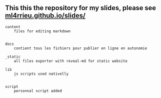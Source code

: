 

## This this the repository for my slides, please see [ml4rrieu.github.io/slides/](https://ml4rrieu.github.io/slides/)


```
content
    files for editing markdown


docs
	contient tous les fichiers pour publier en ligne en autonomie

_static
    all files exporter with reveal-md for static website

lib
    js scripts used nativelly


script
    personnal script added




```
